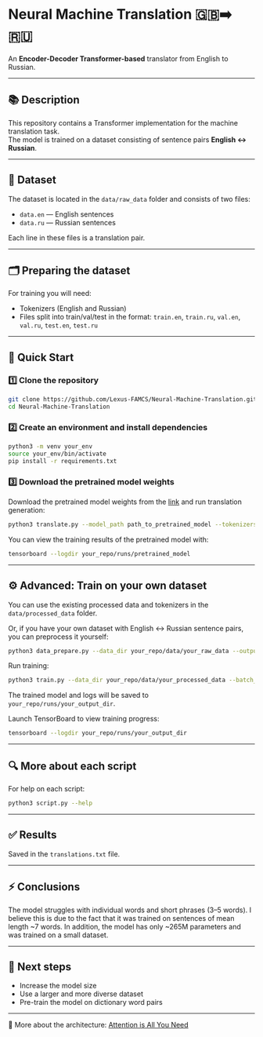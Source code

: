 # Neural Machine Translation 🇬🇧➡️🇷🇺

An **Encoder-Decoder Transformer-based** translator from English to Russian.

---

## 📚 Description

This repository contains a Transformer implementation for the machine translation task.  
The model is trained on a dataset consisting of sentence pairs **English ↔ Russian**.

---

## 📂 Dataset

The dataset is located in the `data/raw_data` folder and consists of two files:  
- `data.en` — English sentences
- `data.ru` — Russian sentences

Each line in these files is a translation pair.

---

## 🗂️ Preparing the dataset

For training you will need:
- Tokenizers (English and Russian)
- Files split into train/val/test in the format:
  `train.en`, `train.ru`, `val.en`, `val.ru`, `test.en`, `test.ru`

---

## 🚀 Quick Start

### 1️⃣ Clone the repository

```bash
git clone https://github.com/Lexus-FAMCS/Neural-Machine-Translation.git
cd Neural-Machine-Translation
```

### 2️⃣ Create an environment and install dependencies

```bash
python3 -m venv your_env
source your_env/bin/activate
pip install -r requirements.txt
```

### 3️⃣ Download the pretrained model weights

Download the pretrained model weights from the [link](https://drive.google.com/file/d/1avuO6Tz3G4Xy-8PfA0-ltIoF2A9UfYM4/view?usp=drive_link) and run translation generation:

```bash
python3 translate.py --model_path path_to_pretrained_model --tokenizers_path your_repo/data/processed_data --model_max_len 64 --device your_device --num_layers 8 --d_model 1024 --num_heads 8 --d_hid 4096
```

You can view the training results of the pretrained model with:
```bash
tensorboard --logdir your_repo/runs/pretrained_model
```

---

## ⚙️ Advanced: Train on your own dataset

You can use the existing processed data and tokenizers in the `data/processed_data` folder.

Or, if you have your own dataset with English ↔ Russian sentence pairs, you can preprocess it yourself:

```bash
python3 data_prepare.py --data_dir your_repo/data/your_raw_data --output_dir your_repo/data/your_processed_data
```

Run training:
```bash
python3 train.py --data_dir your_repo/data/your_processed_data --batch_size 64 --epochs 10 --learning_rate 1e-4 --device your_device --num_layers 6 --d_model 512 --num_heads 8 --d_hid 2048 --dropout 0.1 --train_log_interval 150 --val_log_interval 500 --output_dir your_output_dir
```

The trained model and logs will be saved to `your_repo/runs/your_output_dir`.

Launch TensorBoard to view training progress: 
```bash
tensorboard --logdir your_repo/runs/your_output_dir
```

---

## 🔍 More about each script

For help on each script:
```bash
python3 script.py --help
```

---

## ✅ Results

Saved in the `translations.txt` file.

---

## ⚡ Conclusions

The model struggles with individual words and short phrases (3–5 words).
I believe this is due to the fact that it was trained on sentences of mean length ~7 words.
In addition, the model has only ~265M parameters and was trained on a small dataset.

---

## 🔭 Next steps

- Increase the model size
- Use a larger and more diverse dataset
- Pre-train the model on dictionary word pairs

---

📄 More about the architecture: [Attention is All You Need](https://arxiv.org/abs/1706.03762)
